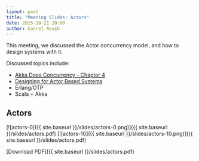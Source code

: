 ```yaml
---
layout: post
title: "Meeting Slides: Actors"
date: 2015-10-21 20:00
author: Correl Roush
---
```


This meeting, we discussed the Actor concurrency model, and how to
design systems with it.

Discussed topics include:

- [Akka Does Concurrency - Chapter 4](http://www.artima.com/samples/AkkaDoesConcurrencyCh4.pdf)
- [Designing for Actor Based Systems](http://blog.erlware.org/designing-for-actor-based-systems/)
- Erlang/OTP
- Scala + Akka

## Actors

[![actors-0]({{ site.baseurl }}/slides/actors-0.png)]({{ site.baseurl }}/slides/actors.pdf)
[![actors-10]({{ site.baseurl }}/slides/actors-10.png)]({{ site.baseurl }}/slides/actors.pdf)

[Download PDF]({{ site.baseurl }}/slides/actors.pdf)
